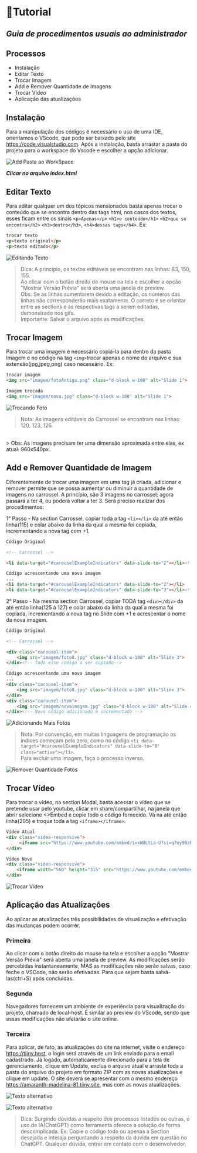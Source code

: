 # 📙Tutorial
## _Guia de procedimentos usuais ao administrador_

## Processos

- Instalação
- Editar Texto
- Trocar Imagem
- Add e Remover Quantidade de Imagens
- Trocar Vídeo
- Aplicação das atualizações

## Instalação
Para a manipulação dos códigos é necessário o uso de uma IDE, orientamos o VScode, que pode ser baixado pelo site https://code.visualstudio.com. 
Após a instalação, basta arrastar a pasta do projeto para o workspace do Vscode e escolher a opção adicionar.

![Add Pasta ao WorkSpace](/img/addpasta.png)


***Clicar no arquivo index.html***

 
## Editar Texto
Para editar qualquer um dos tópicos mensionados basta apenas trocar o conteúdo que se encontra dentro das tags html, nos casos dos textos, esses ficam entre os sinais `<p>Apenas</p>` `<h1>o conteúdo</h1>` `<h2>que se encontra</h2>` `<h3>dentro</h3>`, `<h4>dessas tags</h4>`. Ex:
```html
trocar texto
<p>texto original</p>
<p>texto editado</p>
```
![Editando Texto](Gifs/NovoTexto.gif)

> Dica: A princípio, os textos editáveis se encontram nas linhas: 83, 150, 155.<br> Ao clicar com o botão direito do mouse na tela e escolher a opção "Mostrar Versão Prévia" será aberta uma janela de preview.<br>
> Obs: Se as linhas aumentarem devido a editação, os números das linhas não corresponderão mais exatamente. O correto é se orientar entre as sections e as respectívas tags a serem editadas, demonstrado nos gifs.<br> 
> Importante: Salvar o arquivo após as modificações.

## Trocar Imagem
Para trocar uma imagem é necessário copiá-la para dentro da pasta Imagem e no código na tag `<img>`trocar apenas o nome do arquivo e sua extensão(jpg,jpeg,png) caso necessário. Ex:

```html
trocar imagem
<img src="imagem/fotoAntiga.png" class="d-block w-100" alt="Slide 1">

Imagem trocada
<img src="imagem/nova.jpg" class="d-block w-100" alt="Slide 1">
```
![Trocando Foto](Gifs/NovaFoto.gif)

> Nota: As imagens editáveis do Carrossel se encontram nas linhas: 120, 123, 126.
<br> 
> Obs: As imagens precisam ter uma dimensão aproximada entre elas, ex atual: 960x540px.




## Add e Remover Quantidade de Imagem

Diferentemente de trocar uma imagem em uma tag já criada, adicionar e remover permite que se possa aumentar ou diminuir a quantidade de imagens no carrossel. A princípio, são 3 imagens no carrossel; agora passará a ter 4, ou poderá voltar a ter 3. Será preciso realizar dos procedimentos:

1° Passo - Na section Carrossel, copiar toda a tag `<li></li>` da até então linha(115) e colar abaixo da linha da qual a mesma foi copiada, incrementando a nova tag com +1.   

```html 
Código Original

<!-- Carrossel -->

<li data-target="#carouselExampleIndicators" data-slide-to="2"></li><!-- Apenas essa linha do código a ser copiada-->

Código acrescentando uma nova imagem
...
<li data-target="#carouselExampleIndicators" data-slide-to="2"></li>
<li data-target="#carouselExampleIndicators" data-slide-to="3"></li><!-- Novo código adicionado e incrementado -->
```

2° Passo - Na mesma section Carrossel, copiar TODA tag `<div></div>` da até então linha(125 à 127) e colar abaixo da linha da qual a mesma foi copiada, incrementando a nova tag no Slide com +1 e acrescentar o nome da nova imagem.

```html 
Código Original

<!-- Carrossel -->

<div class="carousel-item">
    <img src="imagem/foto8.jpg" class="d-block w-100" alt="Slide 3">
</div><!-- Todo esse código a ser copiado-->

Código acrescentando uma nova imagem
...
<div class="carousel-item">
    <img src="imagem/foto8.jpg" class="d-block w-100" alt="Slide 3">
</div>
<div class="carousel-item">
    <img src="imagem/novaimagem.jpg" class="d-block w-100" alt="Slide 4">
</div><!-- Novo código adicionado e incrementado -->
```

![Adicionando Mais Fotos](Gifs/AddFoto.gif)

> Nota: Por convenção, em muitas linguagens de programação os índices começam pelo zero, como no código `<li data-target="#carouselExampleIndicators" data-slide-to="0" class="active"></li>`. <br>
> Para excluir uma imagem, faça o processo inverso.
 

![Remover Quantidade Fotos](Gifs/RemoverQtdFoto.gif)



## Trocar Vídeo
Para trocar o vídeo, na section Modal, basta acessar o vídeo que se pretende usar pelo youtube, clicar em share/compartilhar, na janela que abrir selecione <>Embed e copie todo o código fornecido. Vá na até então linha(205) e troque toda a tag `<iframe></iframe>`.

```html 
Vídeo Atual
<div class="video-responsive">
     <iframe src="https://www.youtube.com/embed/ixxWULtLa-U?si=q7ey99zRUto9XMf2" title="YouTube video player" frameborder="0" allow="accelerometer; autoplay; clipboard-write; encrypted-media; gyroscope; picture-in-picture; web-share" referrerpolicy="strict-origin-when-cross-origin" allowfullscreen></iframe>
</div>

Vídeo Novo
<div class="video-responsive">
    <iframe width="560" height="315" src="https://www.youtube.com/embed/mMYmzlK7Kno?si=ZP5dRv1d5x0izO6g" title="YouTube video player" frameborder="0" allow="accelerometer; autoplay; clipboard-write; encrypted-media; gyroscope; picture-in-picture; web-share" referrerpolicy="strict-origin-when-cross-origin" allowfullscreen></iframe>
</div>

```

![Trocar Vídeo](Gifs/TrocarVideo.gif)


## Aplicação das Atualizações
Ao aplicar as atualizações três possibilidades de visualização e efetivação das mudanças podem ocorrer.

### Primeira

Ao clicar com o botão direito do mouse na tela e escolher a opção "Mostrar Versão Prévia" será aberta uma janela de preview. As modificações serão percebidas instantaneamente, MAS as modificações não serão salvas, caso feche o VSCode, não serão efetivadas. Para que sejam basta salvá-las(ctrl+S) após concluídas.  

### Segunda
Navegadores fornecem um ambiente de experiência para visualização do projeto, chamado de local-host. É similar ao preview do VScode, sendo que essas modificações não afetarão o site online. 

### Terceira
Para aplicar, de fato, as atualizações do site na internet, visite o endereço https://tiiny.host, o login será através de um link enviado para o email cadastrado. Já logado, automaticamente direcionado para a tela de gerenciamento, clique em Update, exclua o arquivo atual e arraste toda a pasta do arquivo do projeto em formato ZIP com as novas atualizações e clique em update. O site deverá se apresentar com o mesmo endereço https://amaranth-madelina-81.tiiny.site, mas com as novas atualizações.  

![Texto alternativo](/img/update.png)

![Texto alternativo](/img/removerEupdate.png)



> Dica: Surgindo dúvidas a respeito dos processos listados ou outras, o uso de IA(ChatGPT) como ferramenta oferece a solução de forma descomplicada. Ex: Copie o código todo ou apenas a Section desejada e interaja perguntando a respeito da dúvida em questão no ChatGPT. 
Qualquer dúvida, entrar em contato com o desenvolvedor.    
